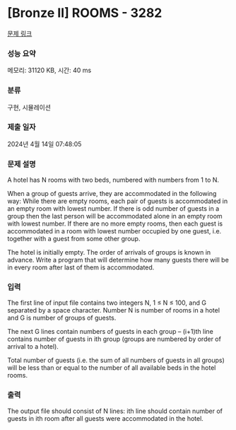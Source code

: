# [Bronze II] ROOMS - 3282 

[문제 링크](https://www.acmicpc.net/problem/3282) 

### 성능 요약

메모리: 31120 KB, 시간: 40 ms

### 분류

구현, 시뮬레이션

### 제출 일자

2024년 4월 14일 07:48:05

### 문제 설명

<p>A hotel has N rooms with two beds, numbered with numbers from 1 to N.</p>

<p>When a group of guests arrive, they are accommodated in the following way: While there are empty rooms, each pair of guests is accommodated in an empty room with lowest number. If there is odd number of guests in a group then the last person will be accommodated alone in an empty room with lowest number. If there are no more empty rooms, then each guest is accommodated in a room with lowest number occupied by one guest, i.e. together with a guest from some other group.</p>

<p>The hotel is initially empty. The order of arrivals of groups is known in advance. Write a program that will determine how many guests there will be in every room after last of them is accommodated.</p>

### 입력 

 <p>The first line of input file contains two integers N, 1 ≤ N ≤ 100, and G separated by a space character. Number N is number of rooms in a hotel and G is number of groups of guests.</p>

<p>The next G lines contain numbers of guests in each group – (i+1)th line contains number of guests in ith group (groups are numbered by order of arrival to a hotel).</p>

<p>Total number of guests (i.e. the sum of all numbers of guests in all groups) will be less than or equal to the number of all available beds in the hotel rooms.</p>

### 출력 

 <p>The output file should consist of N lines: ith line should contain number of guests in ith room after all guests were accommodated in the hotel.</p>

